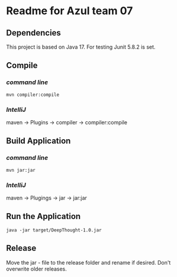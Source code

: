 # Readme for Azul team 07

## Dependencies

This project is based on Java 17.
For testing Junit 5.8.2 is set.

## Compile

### _command line_

``mvn compiler:compile``

### _IntelliJ_

maven -> Plugins -> compiler -> compiler:compile


## Build Application

### _command line_

``mvn jar:jar``

### _IntelliJ_

maven -> Plugings -> jar -> jar:jar

## Run the Application 

``java -jar target/DeepThought-1.0.jar``

## Release

Move the jar - file to the release folder and
rename if desired. Don't overwrite older releases.